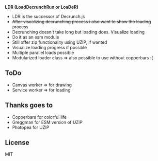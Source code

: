 **LDR (LoadDecrunchRun or LoaDeR)**

- LDR is the successor of Decrunch.js
- ~~After visualizing decrunching process i also want to show the loading process~~
- Decrunching doesn't take long but loading does. Visualize loading
- Do it as an esm module
- Still offer zip functionality using UZIP, if wanted
- Visualize loading progress if possible
- Multiple parallel loads possible
- Modularized loader class => also possible to use without copperbars :(

## ToDo
- Canvas worker => for drawing
- Service worker => for loading

## Thanks goes to
- Copperbars for colorful life
- Greggman for ESM version of UZIP
- Photopea for UZIP

## License
MIT
